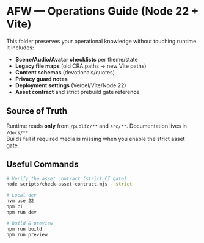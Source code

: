 
# AFW — Operations Guide (Node 22 + Vite)

This folder preserves your operational knowledge without touching runtime. It includes:
- **Scene/Audio/Avatar checklists** per theme/state
- **Legacy file maps** (old CRA paths → new Vite paths)
- **Content schemas** (devotionals/quotes)
- **Privacy guard notes**
- **Deployment settings** (Vercel/Vite/Node 22)
- **Asset contract** and strict prebuild gate reference

## Source of Truth

Runtime reads **only** from `/public/**` and `src/**`. Documentation lives in `/docs/**`.  
Builds fail if required media is missing when you enable the strict asset gate.

## Useful Commands

```bash
# Verify the asset contract (strict CI gate)
node scripts/check-asset-contract.mjs --strict

# Local dev
nvm use 22
npm ci
npm run dev

# Build & preview
npm run build
npm run preview
```


